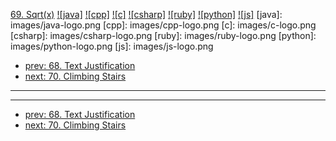 [69. Sqrt(x)](https://leetcode.com/problems/sqrtx/)
[![java]](https://github.com/leetcode-study-group/leetcode-java-solutions/blob/master/069-sqrtx.md)
[![cpp]](https://github.com/leetcode-study-group/leetcode-cpp-solutions/blob/master/069-sqrtx.md)
[![c]](https://github.com/leetcode-study-group/leetcode-c-solutions/blob/master/069-sqrtx.md)
[![csharp]](https://github.com/leetcode-study-group/leetcode-csharp-solutions/blob/master/069-sqrtx.md)
[![ruby]](https://github.com/leetcode-study-group/leetcode-ruby-solutions/blob/master/069-sqrtx.md)
[![python]](https://github.com/leetcode-study-group/leetcode-python-solutions/blob/master/069-sqrtx.md)
[![js]](https://github.com/leetcode-study-group/leetcode-js-solutions/blob/master/069-sqrtx.md)
[java]: images/java-logo.png
[cpp]: images/cpp-logo.png
[c]: images/c-logo.png
[csharp]: images/csharp-logo.png
[ruby]: images/ruby-logo.png
[python]: images/python-logo.png
[js]: images/js-logo.png

- [prev: 68. Text Justification](068-text-justification.md)
- [next: 70. Climbing Stairs](070-climbing-stairs.md)

---


---

- [prev: 68. Text Justification](068-text-justification.md)
- [next: 70. Climbing Stairs](070-climbing-stairs.md)
